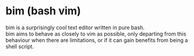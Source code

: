 # bim (bash vim)
bim is a surprisingly cool text editor written in pure bash.  
bim aims to behave as closely to vim as possible, only departing from this behaviour when there are limitations, or if it can gain benefits from being a shell script.
